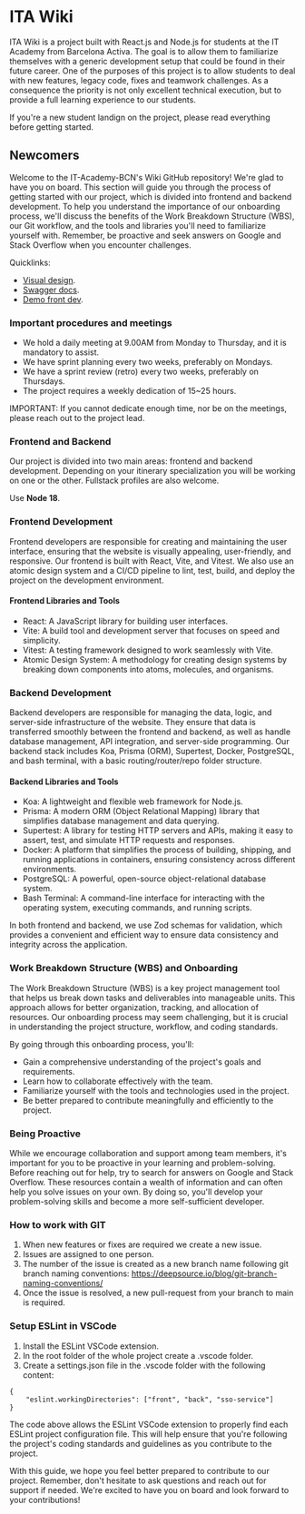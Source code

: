 # ITA Wiki

ITA Wiki is a project built with React.js and Node.js for students at the IT Academy from Barcelona Activa. The goal is to allow them to familiarize themselves with a generic development setup that could be found in their future career. One of the purposes of this project is to allow students to deal with new features, legacy code, fixes and teamwork challenges. As a consequence the priority is not only excellent technical execution, but to provide a full learning experience to our students.

If you're a new student landign on the project, please read everything before getting started.

## Newcomers

Welcome to the IT-Academy-BCN's Wiki GitHub repository! We're glad to have you on board. This section will guide you through the process of getting started with our project, which is divided into frontend and backend development. To help you understand the importance of our onboarding process, we'll discuss the benefits of the Work Breakdown Structure (WBS), our Git workflow, and the tools and libraries you'll need to familiarize yourself with. Remember, be proactive and seek answers on Google and Stack Overflow when you encounter challenges.

Quicklinks:

- <a href="https://www.figma.com/file/DynJHHUlOiqx3F5h9dtvAW/Projectes-IT-Academy?type=design&node-id=0-1&mode=design&t=8cMyQZFllwXaCZe5-0">Visual design</a>.
- <a href="https://dev.api.itadirectory.eurecatacademy.org/api/v1/api-docs">Swagger docs</a>.
- <a href="https://dev.itadirectory.eurecatacademy.org/">Demo front dev</a>.

### Important procedures and meetings

- We hold a daily meeting at 9.00AM from Monday to Thursday, and it is mandatory to assist.
- We have sprint planning every two weeks, preferably on Mondays.
- We have a sprint review (retro) every two weeks, preferably on Thursdays.
- The project requires a weekly dedication of 15~25 hours.

IMPORTANT: If you cannot dedicate enough time, nor be on the meetings, please reach out to the project lead.

### Frontend and Backend

Our project is divided into two main areas: frontend and backend development. Depending on your itinerary specialization you will be working on one or the other. Fullstack profiles are also welcome.

Use **Node 18**.

### Frontend Development

Frontend developers are responsible for creating and maintaining the user interface, ensuring that the website is visually appealing, user-friendly, and responsive. Our frontend is built with React, Vite, and Vitest. We also use an atomic design system and a CI/CD pipeline to lint, test, build, and deploy the project on the development environment.

#### Frontend Libraries and Tools

- React: A JavaScript library for building user interfaces.
- Vite: A build tool and development server that focuses on speed and simplicity.
- Vitest: A testing framework designed to work seamlessly with Vite.
- Atomic Design System: A methodology for creating design systems by breaking down components into atoms, molecules, and organisms.

### Backend Development

Backend developers are responsible for managing the data, logic, and server-side infrastructure of the website. They ensure that data is transferred smoothly between the frontend and backend, as well as handle database management, API integration, and server-side programming. Our backend stack includes Koa, Prisma (ORM), Supertest, Docker, PostgreSQL, and bash terminal, with a basic routing/router/repo folder structure.

#### Backend Libraries and Tools

- Koa: A lightweight and flexible web framework for Node.js.
- Prisma: A modern ORM (Object Relational Mapping) library that simplifies database management and data querying.
- Supertest: A library for testing HTTP servers and APIs, making it easy to assert, test, and simulate HTTP requests and responses.
- Docker: A platform that simplifies the process of building, shipping, and running applications in containers, ensuring consistency across different environments.
- PostgreSQL: A powerful, open-source object-relational database system.
- Bash Terminal: A command-line interface for interacting with the operating system, executing commands, and running scripts.

In both frontend and backend, we use Zod schemas for validation, which provides a convenient and efficient way to ensure data consistency and integrity across the application.

### Work Breakdown Structure (WBS) and Onboarding

The Work Breakdown Structure (WBS) is a key project management tool that helps us break down tasks and deliverables into manageable units. This approach allows for better organization, tracking, and allocation of resources. Our onboarding process may seem challenging, but it is crucial in understanding the project structure, workflow, and coding standards.

By going through this onboarding process, you'll:

- Gain a comprehensive understanding of the project's goals and requirements.
- Learn how to collaborate effectively with the team.
- Familiarize yourself with the tools and technologies used in the project.
- Be better prepared to contribute meaningfully and efficiently to the project.

### Being Proactive

While we encourage collaboration and support among team members, it's important for you to be proactive in your learning and problem-solving. Before reaching out for help, try to search for answers on Google and Stack Overflow. These resources contain a wealth of information and can often help you solve issues on your own. By doing so, you'll develop your problem-solving skills and become a more self-sufficient developer.

### How to work with GIT

1. When new features or fixes are required we create a new issue.
2. Issues are assigned to one person.
3. The number of the issue is created as a new branch name following git branch naming conventions: https://deepsource.io/blog/git-branch-naming-conventions/
4. Once the issue is resolved, a new pull-request from your branch to main is required.

### Setup ESLint in VSCode

1. Install the ESLint VSCode extension.
2. In the root folder of the whole project create a .vscode folder.
3. Create a settings.json file in the .vscode folder with the following content:

```
{
    "eslint.workingDirectories": ["front", "back", "sso-service"]
}
```

The code above allows the ESLint VSCode extension to properly find each ESLint project configuration file. This will help ensure that you're following the project's coding standards and guidelines as you contribute to the project.

With this guide, we hope you feel better prepared to contribute to our project. Remember, don't hesitate to ask questions and reach out for support if needed. We're excited to have you on board and look forward to your contributions!
